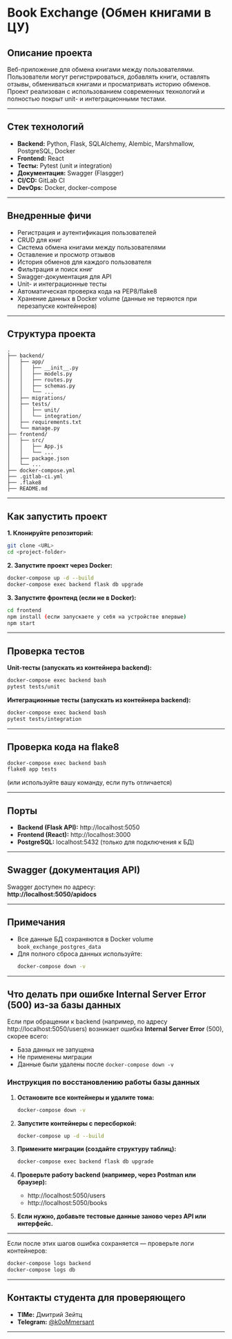 # Book Exchange (Обмен книгами в ЦУ)

## Описание проекта

Веб-приложение для обмена книгами между пользователями. Пользователи могут регистрироваться, добавлять книги, оставлять отзывы, обмениваться книгами и просматривать историю обменов. Проект реализован с использованием современных технологий и полностью покрыт unit- и интеграционными тестами.

---

## Стек технологий

- **Backend:** Python, Flask, SQLAlchemy, Alembic, Marshmallow, PostgreSQL, Docker
- **Frontend:** React
- **Тесты:** Pytest (unit и integration)
- **Документация:** Swagger (Flasgger)
- **CI/CD:** GitLab CI
- **DevOps:** Docker, docker-compose

---

## Внедренные фичи

- Регистрация и аутентификация пользователей
- CRUD для книг
- Система обмена книгами между пользователями
- Оставление и просмотр отзывов
- История обменов для каждого пользователя
- Фильтрация и поиск книг
- Swagger-документация для API
- Unit- и интеграционные тесты
- Автоматическая проверка кода на PEP8/flake8
- Хранение данных в Docker volume (данные не теряются при перезапуске контейнеров)

---

## Структура проекта

```
.
├── backend/
│   ├── app/
│   │   ├── __init__.py
│   │   ├── models.py
│   │   ├── routes.py
│   │   ├── schemas.py
│   │   └── ...
│   ├── migrations/
│   ├── tests/
│   │   ├── unit/
│   │   └── integration/
│   ├── requirements.txt
│   └── manage.py
├── frontend/
│   ├── src/
│   │   ├── App.js
│   │   └── ...
│   ├── package.json
│   └── ...
├── docker-compose.yml
├── .gitlab-ci.yml
├── .flake8
├── README.md
```

---

## Как запустить проект

**1. Клонируйте репозиторий:**
```bash
git clone <URL>
cd <project-folder>
```

**2. Запустите проект через Docker:**
```bash
docker-compose up -d --build
docker-compose exec backend flask db upgrade
```

**3. Запустите фронтенд (если не в Docker):**
```bash
cd frontend
npm install (если запускаете у себя на устройстве впервые)
npm start
```

---

## Проверка тестов

**Unit-тесты (запускать из контейнера backend):**
```bash
docker-compose exec backend bash
pytest tests/unit
```

**Интеграционные тесты (запускать из контейнера backend):**
```bash
docker-compose exec backend bash
pytest tests/integration
```

---

## Проверка кода на flake8

```bash
docker-compose exec backend bash
flake8 app tests
```
(или используйте вашу команду, если путь отличается)

---

## Порты

- **Backend (Flask API):** http://localhost:5050
- **Frontend (React):** http://localhost:3000
- **PostgreSQL:** localhost:5432 (только для подключения к БД)

---

## Swagger (документация API)

Swagger доступен по адресу:  
**http://localhost:5050/apidocs**

---

## Примечания

- Все данные БД сохраняются в Docker volume `book_exchange_postgres_data`
- Для полного сброса данных используйте:  
  ```bash
  docker-compose down -v
  ```

---

## Что делать при ошибке Internal Server Error (500) из-за базы данных

Если при обращении к backend (например, по адресу http://localhost:5050/users) возникает ошибка **Internal Server Error** (500), скорее всего:

- База данных не запущена
- Не применены миграции
- Данные были удалены после `docker-compose down -v`

### Инструкция по восстановлению работы базы данных

1. **Остановите все контейнеры и удалите тома:**
   ```bash
   docker-compose down -v
   ```

2. **Запустите контейнеры с пересборкой:**
   ```bash
   docker-compose up -d --build
   ```

3. **Примените миграции (создайте структуру таблиц):**
   ```bash
   docker-compose exec backend flask db upgrade
   ```

4. **Проверьте работу backend (например, через Postman или браузер):**
   - http://localhost:5050/users
   - http://localhost:5050/books

5. **Если нужно, добавьте тестовые данные заново через API или интерфейс.**

---

Если после этих шагов ошибка сохраняется — проверьте логи контейнеров:
```bash
docker-compose logs backend
docker-compose logs db
```

---

## Контакты студента для проверяющего

- **TIMe:** Дмитрий Зейтц
- **Telegram:** [@k0oMmersant](https://t.me/k0oMmersant)

---
